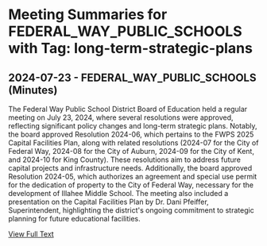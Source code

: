 # Meeting Summaries for FEDERAL_WAY_PUBLIC_SCHOOLS with Tag: long-term-strategic-plans

## 2024-07-23 - FEDERAL_WAY_PUBLIC_SCHOOLS (Minutes)

The Federal Way Public School District Board of Education held a regular meeting on July 23, 2024, where several resolutions were approved, reflecting significant policy changes and long-term strategic plans. Notably, the board approved Resolution 2024-06, which pertains to the FWPS 2025 Capital Facilities Plan, along with related resolutions (2024-07 for the City of Federal Way, 2024-08 for the City of Auburn, 2024-09 for the City of Kent, and 2024-10 for King County). These resolutions aim to address future capital projects and infrastructure needs. Additionally, the board approved Resolution 2024-05, which authorizes an agreement and special use permit for the dedication of property to the City of Federal Way, necessary for the development of Illahee Middle School. The meeting also included a presentation on the Capital Facilities Plan by Dr. Dani Pfeiffer, Superintendent, highlighting the district's ongoing commitment to strategic planning for future educational facilities.

[View Full Text](https://raw.githubusercontent.com/VoronoiPerspectives/WashingtonStateSchoolBoardExplorer/refs/heads/main/data/countries/usa/states/wa/counties/king/school_boards/federal_way_public_schools/2024/2024-07-23-minutes.txt)


